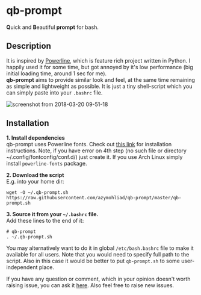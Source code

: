 # qb-prompt

**Q**uick and **B**eautiful **prompt** for bash.  

## Description

It is inspired by [Powerline](https://github.com/powerline/powerline), which is feature rich project written in Python. I happily used it for some time, but got annoyed by it's low performance (big initial loading time, around 1 sec for me).   
**qb-prompt** aims to provide similar look and feel, at the same time remaining as simple and lightweight as possible. It is just a tiny shell-script which you can simply paste into your `.bashrc` file.

![screenshot from 2018-03-20 09-51-18](https://user-images.githubusercontent.com/4020369/37631403-8220d8cc-2c24-11e8-8ce8-b28c1e41d163.png)

## Installation

**1. Install dependencies**  
qb-prompt uses Powerline fonts. Check out [this link](https://powerline.readthedocs.io/en/latest/installation/linux.html#fonts-installation) for installation instructions. Note, if you have error on 4th step (no such file or directory ~/.config/fontconfig/conf.d/) just create it.
If you use Arch Linux simply install `powerline-fonts` package.

**2. Download the script**  
E.g. into your home dir:
```
wget -O ~/.qb-prompt.sh https://raw.githubusercontent.com/azymohliad/qb-prompt/master/qb-prompt.sh
```

**3. Source it from your `~/.bashrc` file.**  
Add these lines to the end of it:
```
# qb-prompt
. ~/.qb-prompt.sh
```
You may alternatively want to do it in global `/etc/bash.bashrc` file to make it available for all users. Note that you would need to specify full path to the script. Also in this case it would be better to put `qb-prompt.sh` to some user-independent place.

If you have any question or comment, which in your opinion doesn't worth raising issue, you can ask it [here](https://github.com/azymohliad/qb-prompt/issues/1). Also feel free to raise new issues.
